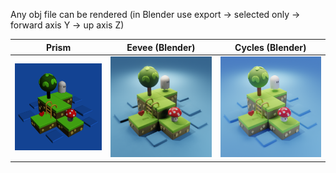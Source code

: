 Any obj file can be rendered (in Blender use export -> selected only -> forward axis Y -> up axis Z)


|           Prism                     |        Eevee (Blender)                     | Cycles (Blender)                            |
|-------------------------------------|--------------------------------------------|---------------------------------------------|
| ![img](/renders/prism_render.png?raw=true) | ![img](renders/blender_eevee.png?raw=true) | ![img](renders/blender_cycles.png?raw=true) |